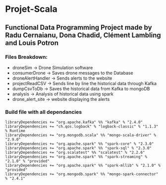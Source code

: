 # Projet-Scala

## Functional Data Programming Project made by Radu Cernaianu, Dona Chadid, Clément Lambling and Louis Potron

### Files Breakdown:

- droneSim -> Drone Simulation software
- consumerDrone -> Saves drone messages to the Database
- droneAlertHandler -> Sends alerts to the website
- projectReadCSV -> Sends line by line the historical data through Kafka
- dumpCsvToDb -> Saves the historical data from Kafka to mongoDB
- analysis -> Analysis of historical data using spark
- drone_alert_site -> website displaying the alerts

### Build file with all dependancies

```
libraryDependencies += "org.apache.kafka" %% "kafka" % "2.4.0"
libraryDependencies += "ch.qos.logback" % "logback-classic" % "1.1.3" % Runtime
libraryDependencies += "org.mongodb.scala" %% "mongo-scala-driver" % "2.9.0"
libraryDependencies += "org.apache.spark" %% "spark-core" % "2.3.0"
libraryDependencies += "org.apache.spark" %% "spark-sql" % "2.3.0"
libraryDependencies += "org.scalatest" %% "scalatest" % "2.2.6"
libraryDependencies += "org.apache.spark" %% "spark-streaming" % "2.1.0" % "provided"
libraryDependencies += "org.apache.spark" %% "spark-mllib" % "2.1.0" % "provided"
libraryDependencies += "org.mongodb.spark" %% "mongo-spark-connector" % "2.4.1"


```